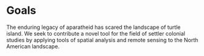 # Goals
The enduring legacy of aparatheid has scared the landscape of turtle island. We seek to contribute a novel tool for the field of settler colonial studies by applying tools of spatial analysis and remote sensing to the North American landscape.


